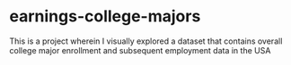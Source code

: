 # earnings-college-majors
This is a project wherein I visually explored a dataset that contains overall college major enrollment and subsequent employment data in the USA 
